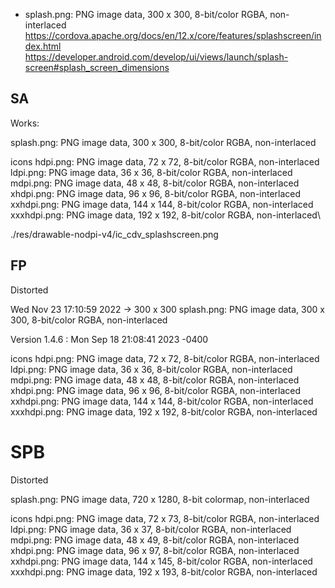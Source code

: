 - splash.png: PNG image data, 300 x 300, 8-bit/color RGBA, non-interlaced
  https://cordova.apache.org/docs/en/12.x/core/features/splashscreen/index.html
  https://developer.android.com/develop/ui/views/launch/splash-screen#splash_screen_dimensions

## SA

Works:

splash.png: PNG image data, 300 x 300, 8-bit/color RGBA, non-interlaced

icons
hdpi.png: PNG image data, 72 x 72, 8-bit/color RGBA, non-interlaced
ldpi.png: PNG image data, 36 x 36, 8-bit/color RGBA, non-interlaced
mdpi.png: PNG image data, 48 x 48, 8-bit/color RGBA, non-interlaced
xhdpi.png: PNG image data, 96 x 96, 8-bit/color RGBA, non-interlaced
xxhdpi.png: PNG image data, 144 x 144, 8-bit/color RGBA, non-interlaced
xxxhdpi.png: PNG image data, 192 x 192, 8-bit/color RGBA, non-interlaced\

./res/drawable-nodpi-v4/ic_cdv_splashscreen.png

## FP

Distorted

Wed Nov 23 17:10:59 2022 -> 300 x 300
splash.png: PNG image data, 300 x 300, 8-bit/color RGBA, non-interlaced

Version 1.4.6 : Mon Sep 18 21:08:41 2023 -0400

icons
hdpi.png: PNG image data, 72 x 72, 8-bit/color RGBA, non-interlaced
ldpi.png: PNG image data, 36 x 36, 8-bit/color RGBA, non-interlaced
mdpi.png: PNG image data, 48 x 48, 8-bit/color RGBA, non-interlaced
xhdpi.png: PNG image data, 96 x 96, 8-bit/color RGBA, non-interlaced
xxhdpi.png: PNG image data, 144 x 144, 8-bit/color RGBA, non-interlaced
xxxhdpi.png: PNG image data, 192 x 192, 8-bit/color RGBA, non-interlaced

# SPB

Distorted

splash.png: PNG image data, 720 x 1280, 8-bit colormap, non-interlaced

icons
hdpi.png: PNG image data, 72 x 73, 8-bit/color RGBA, non-interlaced
ldpi.png: PNG image data, 36 x 37, 8-bit/color RGBA, non-interlaced
mdpi.png: PNG image data, 48 x 49, 8-bit/color RGBA, non-interlaced
xhdpi.png: PNG image data, 96 x 97, 8-bit/color RGBA, non-interlaced
xxhdpi.png: PNG image data, 144 x 145, 8-bit/color RGBA, non-interlaced
xxxhdpi.png: PNG image data, 192 x 193, 8-bit/color RGBA, non-interlaced
